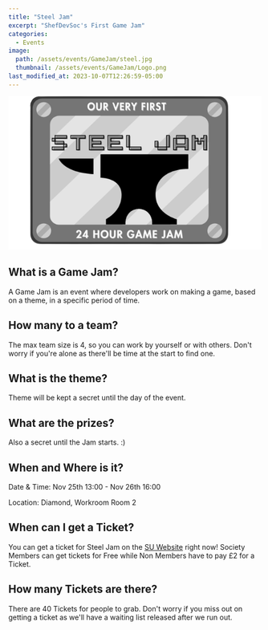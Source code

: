 ```yaml
---
title: "Steel Jam"
excerpt: "ShefDevSoc's First Game Jam"
categories:
  - Events
image:
  path: /assets/events/GameJam/steel.jpg
  thumbnail: /assets/events/GameJam/Logo.png
last_modified_at: 2023-10-07T12:26:59-05:00
---
```


![Logo](/assets/events/GameJam/Logo.png)

## What is a Game Jam?
A Game Jam is an event where developers work on making a game, based on a theme, in a specific period of time.

## How many to a team?
The max team size is 4, so you can work by yourself or with others. Don't worry if you're alone as there'll be time at the start to find one.

## What is the theme?
Theme will be kept a secret until the day of the event.

## What are the prizes?
Also a secret until the Jam starts. :)

## When and Where is it?
Date & Time: Nov 25th 13:00 - Nov 26th 16:00

Location: Diamond, Workroom Room 2

## When can I get a Ticket?
You can get a ticket for Steel Jam on the [SU Website](https://su.sheffield.ac.uk/events/id/5529-steel-jam/5781) right now!
Society Members can get tickets for Free while Non Members have to pay £2 for a Ticket.

## How many Tickets are there?
There are 40 Tickets for people to grab. Don't worry if you miss out on getting a ticket as we'll have a waiting list released after we run out.
